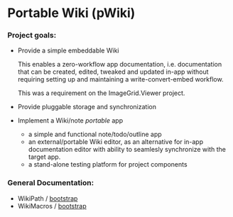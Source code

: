 # Portable Wiki (pWiki)

### Project goals:
- Provide a simple embeddable Wiki

  This enables a zero-workflow app documentation, i.e. documentation that
  can be created, edited, tweaked and updated in-app without requiring 
  setting up and maintaining a write-convert-embed workflow.

  This was a requirement on the ImageGrid.Viewer project.

- Provide pluggable storage and synchronization

- Implement a Wiki/note _portable_ app

    - a simple and functional note/todo/outline app
    - an external/portable Wiki editor, as an alternative for in-app 
      documentation editor with ability to seamlesly synchronize with 
      the target app.
    - a stand-alone testing platform for project components


### General Documentation:
- WikiPath / [bootstrap](bootstrap/WikiPath.md)
- WikiMacros / [bootstrap](bootstrap/WikiMacros.md)


<!-- @filter(markdown) -->
